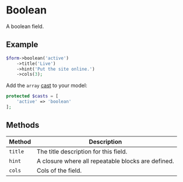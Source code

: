 # Boolean

A boolean field.

## Example

```php
$form->boolean('active')
    ->title('Live')
    ->hint('Put the site online.')
    ->cols(3);
```

Add the `array` [cast](https://laravel.com/docs/5.2/eloquent-mutators#attribute-casting) to your model:

```php
protected $casts = [
    'active' => 'boolean'
];
```

## Methods

| Method  | Description                                        |
| ------- | -------------------------------------------------- |
| `title` | The title description for this field.              |
| `hint`  | A closure where all repeatable blocks are defined. |
| `cols`  | Cols of the field.                                 |
